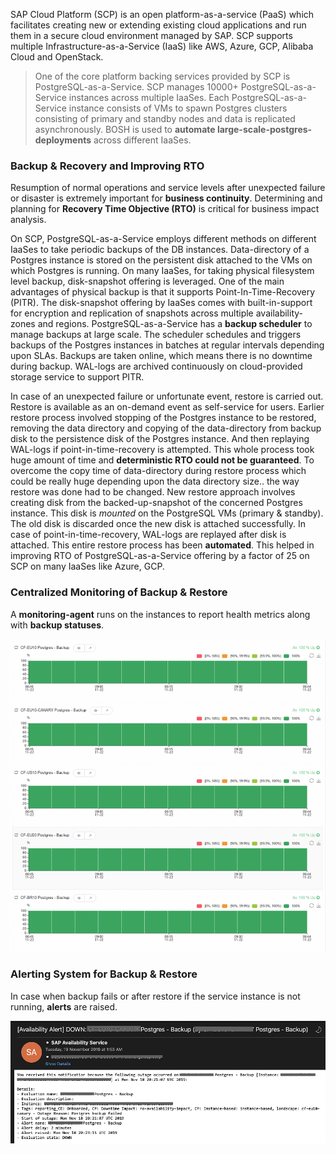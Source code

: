 SAP Cloud Platform (SCP) is an open platform-as-a-service (PaaS) which facilitates creating new or extending existing cloud applications and run them in a secure cloud environment managed by SAP. SCP supports multiple Infrastructure-as-a-Service (IaaS) like AWS, Azure, GCP, Alibaba Cloud and OpenStack.

> One of the core platform backing services provided by SCP is PostgreSQL-as-a-Service. SCP manages 10000+ PostgreSQL-as-a-Service instances across multiple IaaSes. Each PostgreSQL-as-a-Service instance consists of VMs to spawn Postgres clusters consisting of primary and standby nodes and data is replicated asynchronously. BOSH is used to **automate large-scale-postgres-deployments** across different IaaSes.

### Backup & Recovery and Improving RTO

Resumption of normal operations and service levels after unexpected failure or disaster is extremely important for **business continuity**.
Determining and planning for **Recovery Time Objective (RTO)** is critical for business impact analysis.

On SCP, PostgreSQL-as-a-Service employs different methods on different IaaSes to take periodic backups of the DB instances. Data-directory of a Postgres instance is stored on the persistent disk attached to the VMs on which Postgres is running. On many IaaSes, for taking physical filesystem level backup, disk-snapshot offering is leveraged. One of the main advantages of physical backup is that it supports Point-In-Time-Recovery (PITR). The disk-snapshot offering by IaaSes comes with built-in-support for encryption and replication of snapshots across multiple availability-zones and regions. PostgreSQL-as-a-Service has a **backup scheduler** to manage backups at large scale. The scheduler schedules and triggers backups of the Postgres instances in batches at regular intervals depending upon SLAs. Backups are taken online, which means there is no downtime during backup. WAL-logs are archived continuously on cloud-provided storage service to support PITR.

In case of an unexpected failure or unfortunate event, restore is carried out. Restore is available as an on-demand event as self-service for users. Earlier restore process involved stopping of the Postgres instance to be restored, removing the data directory and copying of the data-directory from backup disk to the persistence disk of the Postgres instance. And then replaying WAL-logs if point-in-time-recovery is attempted. This whole process took huge amount of time and **deterministic RTO could not be guaranteed**.
To overcome the copy time of data-directory during restore process which could be really huge depending upon the data directory size.. the way restore was done had to be changed. New restore approach involves creating disk from the backed-up-snapshot of the concerned Postgres instance. This disk is *mounted* on the PostgreSQL VMs (primary & standby). The old disk is discarded once the new disk is attached successfully. In case of point-in-time-recovery, WAL-logs are replayed after disk is attached. This entire restore process has been **automated**. This helped in improving RTO of PostgreSQL-as-a-Service offering by a factor of 25 on SCP on many IaaSes like Azure, GCP.

### Centralized Monitoring of Backup & Restore

A **monitoring-agent** runs on the instances to report health metrics along with **backup statuses**.

![N|Solid](https://github.com/nishtha-srivastava/PostgresConf2020/blob/master/bk.PNG?raw=true)

### Alerting System for Backup & Restore
In case when backup fails or after restore if the service instance is not running, **alerts** are raised.

![N|Solid](https://github.com/nishtha-srivastava/PostgresConf2020/blob/master/alert.png?raw=true)
